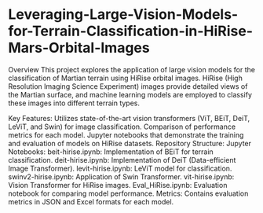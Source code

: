 # Leveraging-Large-Vision-Models-for-Terrain-Classification-in-HiRise-Mars-Orbital-Images
Overview
This project explores the application of large vision models for the classification of Martian terrain using HiRise orbital images. HiRise (High Resolution Imaging Science Experiment) images provide detailed views of the Martian surface, and machine learning models are employed to classify these images into different terrain types.

Key Features:
Utilizes state-of-the-art vision transformers (ViT, BEiT, DeiT, LeViT, and Swin) for image classification.
Comparison of performance metrics for each model.
Jupyter notebooks that demonstrate the training and evaluation of models on HiRise datasets.
Repository Structure:
Jupyter Notebooks:
  beit-hirise.ipynb: Implementation of BEiT for terrain classification.
  deit-hirise.ipynb: Implementation of DeiT (Data-efficient Image Transformer).
  levit-hirise.ipynb: LeViT model for classification.
  swinv2-hirise.ipynb: Application of Swin Transformer.
  vit-hirise.ipynb: Vision Transformer for HiRise images.
  Eval_HiRise.ipynb: Evaluation notebook for comparing model performance.
Metrics: Contains evaluation metrics in JSON and Excel formats for each model.
